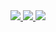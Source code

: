 <!--
**fef33f43f43gg/fef33f43f43gg** is a ✨ _special_ ✨ repository because its `README.md` (this file) appears on your GitHub profile.

Here are some ideas to get you started:

- 🔭 I’m currently working on ...
- 🌱 I’m currently learning ...
- 👯 I’m looking to collaborate on ...
- 🤔 I’m looking for help with ...
- 💬 Ask me about ...
- 📫 How to reach me: ...
- 😄 Pronouns: ...
- ⚡ Fun fact: ...
-->
<div id="header" align="center">
    <a href="https://endway.su/@r3qu1em/">
    <img src="https://img.shields.io/badge/EndWay-yellow?style=for-the-badge&logo=EndWay&logoColor=white"/>
          </a>
    <a href="https://zelenka.guru/">
     <img src="https://img.shields.io/badge/LolzTeam-green?style=for-the-badge&logo=EndWay&logoColor=white"/>
          </a>
     <a href="https://t.me/rqm_end">
    <img src="https://img.shields.io/badge/my%20contact-blue?style=for-the-badge&logo=telegram&logoColor=white"/>
          </a>
</div id="badges" align="center">
     <img src="https://komarev.com/ghpvc/?username=fef33f43f43gg&style=flat-square&color=blue" alt=""/>
</div>
